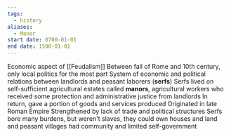 ```yaml
---
tags:
  - history
aliases:
  - Manor
start date: 0700-01-01
end date: 1500-01-01
---
```

Economic aspect of [[Feudalism]]
Between fall of Rome and 10th century, only local politics for the most part
System of economic and political relations between landlords and peasant laborers (**serfs**)
Serfs lived on self-sufficient agricultural estates called **manors**, agricultural workers who received some protection and administrative justice from landlords
In return, gave a portion of goods and services produced
Originated in late Roman Empire
Strengthened by lack of trade and political structures
Serfs bore many burdens, but weren't slaves, they could own houses and land and peasant villages had community and limited self-government